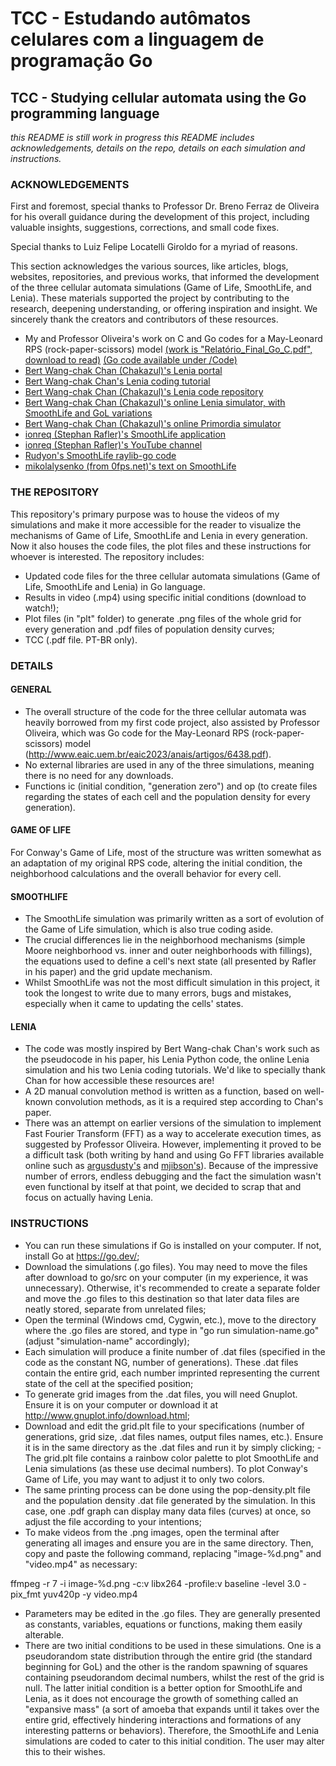 # TCC - Estudando autômatos celulares com a linguagem de programação Go

## TCC - Studying cellular automata using the Go programming language

_this README is still work in progress_
_this README includes acknowledgements, details on the repo, details on each simulation and instructions._

### ACKNOWLEDGEMENTS
First and foremost, special thanks to Professor Dr. Breno Ferraz de Oliveira for his overall guidance during the development of this project, including valuable insights, suggestions, corrections, and small code fixes.

Special thanks to Luiz Felipe Locatelli Giroldo for a myriad of reasons.

This section acknowledges the various sources, like articles, blogs, websites, repositories, and previous works, that informed the development of the three cellular automata simulations (Game of Life, SmoothLife, and Lenia). These materials supported the project by contributing to the research, deepening understanding, or offering inspiration and insight. We sincerely thank the creators and contributors of these resources.

- My and Professor Oliveira's work on C and Go codes for a May-Leonard RPS (rock-paper-scissors) model [(work is "Relatório_Final_Go_C.pdf", download to read)](Relatório_Final_Go_C.pdf) [(Go code available under /Code)](Code/may_leonard_rps.go) 
- [Bert Wang-chak Chan (Chakazul)'s Lenia portal](https://chakazul.github.io/lenia.html)
- [Bert Wang-chak Chan's Lenia coding tutorial](https://colab.research.google.com/github/OpenLenia/Lenia-Tutorial/blob/main/Tutorial_From_Conway_to_Lenia.ipynb)
- [Bert Wang-chak Chan (Chakazul)'s Lenia code repository](https://github.com/Chakazul/Lenia)
- [Bert Wang-chak Chan (Chakazul)'s online Lenia simulator, with SmoothLife and GoL variations](https://chakazul.github.io/Lenia/JavaScript/Lenia.html)
- [Bert Wang-chak Chan (Chakazul)'s online Primordia simulator](https://chakazul.github.io/Primordia/Primordia.html)
- [ionreq (Stephan Rafler)'s SmoothLife application](https://sourceforge.net/projects/smoothlife/)
- [ionreq (Stephan Rafler)'s YouTube channel](https://www.youtube.com/channel/UC_xsxCHaz_h-GGtOaFRGjvg)
- [Rudyon's SmoothLife raylib-go code](https://github.com/rudyon/smoothlife-go/tree/9fa85b9a457a2d817529fdfa9b8e062352d516fd)
- [mikolalysenko (from 0fps.net)'s text on SmoothLife](https://0fps.net/tag/smoothlife/)

### THE REPOSITORY
This repository's primary purpose was to house the videos of my simulations and make it more accessible for the reader to visualize the mechanisms of Game of Life, SmoothLife and Lenia in every generation. Now it also houses the code files, the plot files and these instructions for whoever is interested. The repository includes:
- Updated code files for the three cellular automata simulations (Game of Life, SmoothLife and Lenia) in Go language.
- Results in video (.mp4) using specific initial conditions (download to watch!);
- Plot files (in "plt" folder) to generate .png files of the whole grid for every generation and .pdf files of population density curves;
- TCC (.pdf file. PT-BR only).

### DETAILS

#### GENERAL
- The overall structure of the code for the three cellular automata was heavily borrowed from my first code project, also assisted by Professor Oliveira, which was Go code for the May-Leonard RPS (rock-paper-scissors) model (http://www.eaic.uem.br/eaic2023/anais/artigos/6438.pdf).
- No external libraries are used in any of the three simulations, meaning there is no need for any downloads.
- Functions ic (initial condition, "generation zero") and op (to create files regarding the states of each cell and the population density for every generation).

#### GAME OF LIFE
For Conway's Game of Life, most of the structure was written somewhat as an adaptation of my original RPS code, altering the initial condition, the neighborhood calculations and the overall behavior for every cell.

#### SMOOTHLIFE
- The SmoothLife simulation was primarily written as a sort of evolution of the Game of Life simulation, which is also true coding aside.
- The crucial differences lie in the neighborhood mechanisms (simple Moore neighborhood vs. inner and outer neighborhoods with fillings), the equations used to define a cell's next state (all presented by Rafler in his paper) and the grid update mechanism.
- Whilst SmoothLife was not the most difficult simulation in this project, it took the longest to write due to many errors, bugs and mistakes, especially when it came to updating the cells' states. 

#### LENIA
- The code was mostly inspired by Bert Wang-chak Chan's work such as the pseudocode in his paper, his Lenia Python code, the online Lenia simulation and his two Lenia coding tutorials. We'd like to specially thank Chan for how accessible these resources are!
- A 2D manual convolution method is written as a function, based on well-known convolution methods, as it is a required step according to Chan's paper.
- There was an attempt on earlier versions of the simulation to implement Fast Fourier Transform (FFT) as a way to accelerate execution times, as suggested by Professor Oliveira. However, implementing it proved to be a difficult task (both writing by hand and using Go FFT libraries available online such as [argusdusty's](https://github.com/argusdusty/gofft) and [mjibson's](https://pkg.go.dev/github.com/mjibson/go-dsp/fft)). Because of the impressive number of errors, endless debugging and the fact the simulation wasn't even functional by itself at that point, we decided to scrap that and focus on actually having Lenia.

### INSTRUCTIONS
- You can run these simulations if Go is installed on your computer. If not, install Go at https://go.dev/;
- Download the simulations (.go files). You may need to move the files after download to go/src on your computer (in my experience, it was unnecessary). Otherwise, it's recommended to create a separate folder and move the .go files to this destination so that later data files are neatly stored, separate from unrelated files;
- Open the terminal (Windows cmd, Cygwin, etc.), move to the directory where the .go files are stored, and type in "go run simulation-name.go" (adjust "simulation-name" accordingly);
- Each simulation will produce a finite number of .dat files (specified in the code as the constant NG, number of generations). These .dat files contain the entire grid, each number imprinted representing the current state of the cell at the specified position;
- To generate grid images from the .dat files, you will need Gnuplot. Ensure it is on your computer or download it at http://www.gnuplot.info/download.html;
- Download and edit the grid.plt file to your specifications (number of generations, grid size, .dat files names, output files names, etc.). Ensure it is in the same directory as the .dat files and run it by simply clicking;
      - The grid.plt file contains a rainbow color palette to plot SmoothLife and Lenia simulations (as these use decimal numbers). To plot Conway's Game of Life, you may want to adjust it to only two colors.
- The same printing process can be done using the pop-density.plt file and the population density .dat file generated by the simulation. In this case, one .pdf graph can display many data files (curves) at once, so adjust the file according to your intentions;
- To make videos from the .png images, open the terminal after generating all images and ensure you are in the same directory. Then, copy and paste the following command, replacing "image-%d.png" and "video.mp4" as necessary:

ffmpeg -r 7 -i image-%d.png -c:v libx264 -profile:v baseline -level 3.0 -pix_fmt yuv420p -y video.mp4

- Parameters may be edited in the .go files. They are generally presented as constants, variables, equations or functions, making them easily alterable.
- There are two initial conditions to be used in these simulations. One is a pseudorandom state distribution through the entire grid (the standard beginning for GoL) and the other is the random spawning of squares containing pseudorandom decimal numbers, whilst the rest of the grid is null. The latter initial condition is a better option for SmoothLife and Lenia, as it does not encourage the growth of something called an "expansive mass" (a sort of amoeba that expands until it takes over the entire grid, effectively hindering interactions and formations of any interesting patterns or behaviors). Therefore, the SmoothLife and Lenia simulations are coded to cater to this initial condition. The user may alter this to their wishes.

